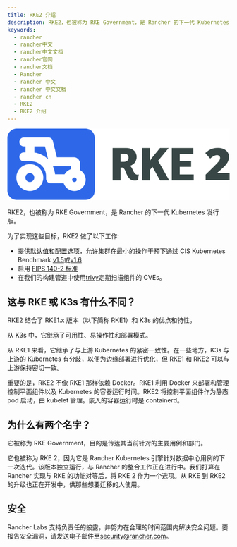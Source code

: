 ```yaml
---
title: RKE2 介绍
description: RKE2，也被称为 RKE Government，是 Rancher 的下一代 Kubernetes 发行版。
keywords:
  - rancher
  - rancher中文
  - rancher中文文档
  - rancher官网
  - rancher文档
  - Rancher
  - rancher 中文
  - rancher 中文文档
  - rancher cn
  - RKE2
  - RKE2 介绍
---
```


![](./assets/logo-horizontal-rke.svg)

RKE2，也被称为 RKE Government，是 Rancher 的下一代 Kubernetes 发行版。

为了实现这些目标，RKE2 做了以下工作:

- 提供[默认值和配置选项](/docs/rke2/security/hardening_guide/_index)，允许集群在最小的操作干预下通过 CIS Kubernetes Benchmark [v1.5](/docs/rke2/security/cis_self_assessment15/_index)或[v1.6](/docs/rke2/security/cis_self_assessment16/_index)
- 启用 [FIPS 140-2 标准](/docs/rke2/security/fips_support/_index)
- 在我们的构建管道中使用[trivy](https://github.com/aquasecurity/trivy)定期扫描组件的 CVEs。

## 这与 RKE 或 K3s 有什么不同？

RKE2 结合了 RKE1.x 版本（以下简称 RKE1）和 K3s 的优点和特性。

从 K3s 中，它继承了可用性、易操作性和部署模式。

从 RKE1 来看，它继承了与上游 Kubernetes 的紧密一致性。在一些地方，K3s 与上游的 Kubernetes 有分歧，以便为边缘部署进行优化，但 RKE1 和 RKE2 可以与上游保持密切一致。

重要的是，RKE2 不像 RKE1 那样依赖 Docker。RKE1 利用 Docker 来部署和管理控制平面组件以及 Kubernetes 的容器运行时间。RKE2 将控制平面组件作为静态 pod 启动，由 kubelet 管理。嵌入的容器运行时是 containerd。

## 为什么有两个名字？

它被称为 RKE Government，目的是传达其当前针对的主要用例和部门。

它也被称为 RKE 2，因为它是 Rancher Kubernetes 引擎针对数据中心用例的下一次迭代。该版本独立运行，与 Rancher 的整合工作正在进行中。我们打算在 Rancher 实现与 RKE 的功能对等后，将 RKE 2 作为一个选项。从 RKE 到 RKE2 的升级也正在开发中，供那些想要迁移的人使用。

## 安全

Rancher Labs 支持负责任的披露，并努力在合理的时间范围内解决安全问题。要报告安全漏洞，请发送电子邮件至[security@rancher.com](mailto:security@rancher.com)。
